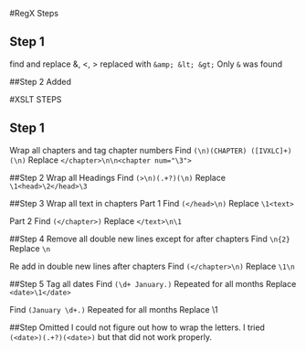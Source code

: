 #RegX Steps
## Step 1
find and replace &, <, >
replaced with `&amp; &lt; &gt;`
Only `&` was found

##Step 2
Added <xml> </xml>

#XSLT STEPS
## Step 1
Wrap all chapters and tag chapter numbers
Find `(\n)(CHAPTER) ([IVXLC]+)(\n)`
Replace `</chapter>\n\n<chapter num="\3">`

##Step 2
Wrap all Headings
Find `(>\n)(.+?)(\n)`
Replace `\1<head>\2</head>\3`

##Step 3
Wrap all text in chapters
Part 1
Find `(</head>\n)`
Replace `\1<text>`

Part 2
Find `(</chapter>)`
Replace `</text>\n\1`

##Step 4
Remove all double new lines except for after chapters
Find `\n{2}`
Replace `\n`

Re add in double new lines after chapters
Find `(</chapter>\n)`
Replace `\1\n`

##Step 5
Tag all dates
Find `(\d+ January.)` Repeated for all months
Replace `<date>\1</date>`

Find `(January \d+.)` Repeated for all months
Replace <date>\1</date>

##Step Omitted
I could not figure out how to wrap the letters. I tried `(<date>)(.+?)(<date>)` but that did not work properly.